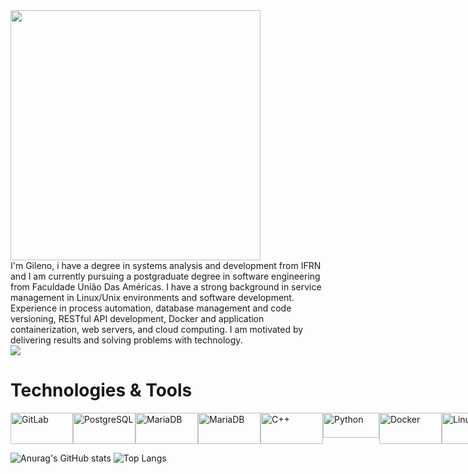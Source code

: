 
<div>
  <img width=400 src=https://64.media.tumblr.com/668d105fc2701311bfcef33d2771a40e/370b02f259511df9-d6/s1280x1920/b22c8e6e834c0722cf2951aedfcb90bddfef8f87.gif>
</div>
I'm Gileno, i have a degree in systems analysis and development from IFRN and I am currently pursuing a postgraduate degree in software engineering from Faculdade União Das Américas. I have a strong background in service management in Linux/Unix environments and software development. Experience in process automation, database management and code versioning, RESTful API development, Docker and application containerization, web servers, and cloud computing. I am motivated by delivering results and solving problems with technology.

<div>
<a href=https://www.linkedin.com/in/gileno-cordeiro-duarte-75913a164/>
  <img src="https://img.shields.io/badge/LinkedIn-0077B5?style=for-the-badge&logo=linkedin&logoColor=white"/>
<a>
</div>

  
# Technologies & Tools
<div style="display: flex"><br>

  <img align="center" alt="GitLab" height="50" width="100" src="https://cdn.jsdelivr.net/gh/devicons/devicon@latest/icons/gitlab/gitlab-original-wordmark.svg" />        
  <img align="center" alt="PostgreSQL" height="50" width="100" src="https://cdn.jsdelivr.net/gh/devicons/devicon@latest/icons/postgresql/postgresql-original-wordmark.svg" />
  <img align="center" alt="MariaDB" height="50" width="100" src="https://cdn.jsdelivr.net/gh/devicons/devicon@latest/icons/mariadb/mariadb-original-wordmark.svg" />
  <img  align="center" alt="MariaDB" height="50" width="100" src="https://cdn.jsdelivr.net/gh/devicons/devicon@latest/icons/mysql/mysql-original-wordmark.svg" />
  <img align="center" alt="C++" height="50" width="100" margin-bottom=10px src="https://cdn.jsdelivr.net/gh/devicons/devicon@latest/icons/cplusplus/cplusplus-original.svg" />        
  <img align="center" alt="Python" height="40" width="90" margin-bottom=10px width="80" src="https://cdn.jsdelivr.net/gh/devicons/devicon@latest/icons/python/python-original.svg" />
  <img  align="center" alt="Docker" height="50" width="100" src="https://cdn.jsdelivr.net/gh/devicons/devicon@latest/icons/docker/docker-original-wordmark.svg" /> 
  <img align="center" alt="Linux" height="50" width="100" margin-bottom=10px  margin-top="10" src="https://cdn.jsdelivr.net/gh/devicons/devicon@latest/icons/linux/linux-original.svg"/>       
  <img align="center" alt="Shell" height="50" width="100" src="https://cdn.jsdelivr.net/gh/devicons/devicon@latest/icons/bash/bash-original.svg" />        
  <img align="center" alt="Git" height="50" width="100" margin-bottom=10px src="https://cdn.jsdelivr.net/gh/devicons/devicon@latest/icons/git/git-original.svg" />
  <img height="50" width="100" margin-bottom=10px width="80" src="https://cdn.jsdelivr.net/gh/devicons/devicon@latest/icons/go/go-original-wordmark.svg" />
  <img align="center" alt="AWS" height="50" width="100" src="https://cdn.jsdelivr.net/gh/devicons/devicon@latest/icons/amazonwebservices/amazonwebservices-original-wordmark.svg" />
  <img align="center" alt="Django" height="50" width="100" src="https://cdn.jsdelivr.net/gh/devicons/devicon@latest/icons/django/django-plain-wordmark.svg"/>
  <img align="center" alt="Django Rest" height="50" width="100" src="https://cdn.jsdelivr.net/gh/devicons/devicon@latest/icons/djangorest/djangorest-original-wordmark.svg" />
  <img align="center" alt="Flask" height="50" width="100" src="https://cdn.jsdelivr.net/gh/devicons/devicon@latest/icons/flask/flask-original-wordmark.svg" />
  <img align="center" alt="Nginx" height="50" width="100" margin-bottom=10px  margin-top="10" src="https://cdn.jsdelivr.net/gh/devicons/devicon@latest/icons/nginx/nginx-original.svg" />
          
  </div>
  <!--<img align="center" alt="TypeScript" height="30" width="40" src="https://raw.githubusercontent.com/devicons/devicon/master/icons/typescript/typescript-plain.svg">-->
  <!--<img align="center" alt="React" height="30" width="40" src="https://raw.githubusercontent.com/devicons/devicon/master/icons/react/react-original.svg">-->  
  <!--<img align="center" alt="Rafa-Csharp" height="30" width="40" src="https://raw.githubusercontent.com/devicons/devicon/master/icons/csharp/csharp-original.svg">
  <img align="center" alt="HTML" height="30" width="40" src="https://raw.githubusercontent.com/devicons/devicon/master/icons/html5/html5-original.svg">-->


<div style="magin-top:20">
  
  ![Anurag's GitHub stats](https://github-readme-stats.vercel.app/api?username=Gileno29&theme=blue-green)
  ![Top Langs](	https://github-readme-stats.vercel.app/api/top-langs/?username=Gileno29&theme=blue-green)

</div>
